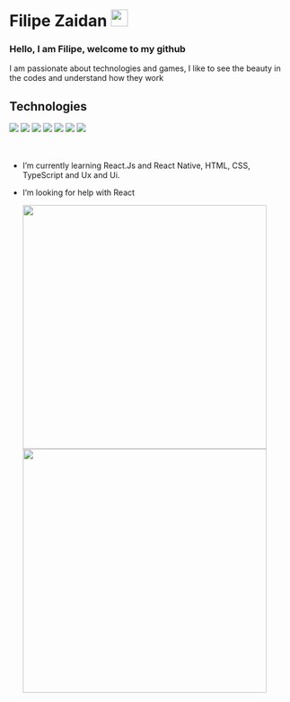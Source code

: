 # Filipe Zaidan <img src="https://raw.githubusercontent.com/MartinHeinz/MartinHeinz/master/wave.gif" width="30px">

### Hello, I am Filipe, welcome to my github

I am passionate about technologies and games, I like to see the beauty in the codes and understand how they work
<br>

## Technologies

<div text-align="justify">
<img src="https://img.shields.io/badge/html%205-orange?style=for-the-badge&logo=html5&logoColor=white&labelColor=orange" />
<img src="https://img.shields.io/badge/CSS%203-5188FE?style=for-the-badge&logo=css3&logoColor=white&labelColor=5188FE" />
<img src="https://img.shields.io/badge/Js-FFDC0B?style=for-the-badge&logo=javascript&logoColor=000&labelColor=FFDC0B" />
<img src="https://img.shields.io/badge/Ts-3276E6?style=for-the-badge&logo=typescript&logoColor=white&labelColor=3276E6" />
<img src="https://img.shields.io/badge/Nodejs-1FC41A?style=for-the-badge&logo=mongodb&logoColor=fff&labelColor=1FC41A" />
<img src="https://img.shields.io/badge/Bootstrap-6C1FFF?style=for-the-badge&logo=bootstrap&logoColor=white&labelColor=6C1FFF" />
<img src="https://img.shields.io/badge/ReactJs-2CFFEE?style=for-the-badge&logo=react&logoColor=000&labelColor=2CFFEE" />
</div>

<br>
<br>

<!-- - I’m currently working on ... -->

- I’m currently learning React.Js and React Native, HTML, CSS, TypeScript and Ux and Ui.
- I’m looking for help with React

    <img width="434px" src="https://github-readme-stats.vercel.app/api/top-langs/?username=filipezaidan&langs_count=8)](https://github.com/filipezaidan/github-readme-statsl" />
     <img width="434px" src="https://github-readme-stats.vercel.app/api?username=filipezaidan&hide=contribs,prs" />

